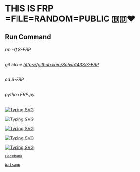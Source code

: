 # THIS IS FRP =FILE=RANDOM=PUBLIC 🇧🇩❤️

## Run Command 

###### rm -rf S-FRP

###### git clone https://github.com/Sohan143S/S-FRP

###### cd S-FRP

###### python FRP.py

[![Typing SVG](https://readme-typing-svg.herokuapp.com?size=22&duration=5009&color=0283F7&background=FF2D2D00&vCenter=true&multiline=true&width=414&height=56&lines=SOHAN+KHAN+HERE)](https://git.io/typing-svg) <br/>

[![Typing SVG](https://readme-typing-svg.herokuapp.com?size=22&duration=5009&color=F7CD2E&background=FF2D2D00&vCenter=true&multiline=true&width=414&height=56&lines=Wellcome+To+My+Git+Account)](https://git.io/typing-svg) <br/>

[![Typing SVG](https://readme-typing-svg.herokuapp.com?size=22&duration=5009&color=6CFF00&background=000000&vCenter=true&multiline=true&width=414&height=56&lines=SN+FRP+IS+PAID+TOOLS)](https://git.io/typing-svg) <br/>

[![Typing SVG](https://readme-typing-svg.herokuapp.com?size=22&duration=5009&color=0283F7&background=FF2D2D00&vCenter=true&multiline=true&width=414&height=56&lines=Don't+Forget+To+Follow+My+Git)](https://git.io/typing-svg) <br/>

[![Typing SVG](https://readme-typing-svg.herokuapp.com?size=22&duration=5009&color=F7CD2E&background=FF2D2D00&vCenter=true&multiline=true&width=414&height=56&lines=Stay+Happy)](https://git.io/typing-svg) <br/>

 [`Facebook`](https://www.facebook.com/MrErrorBd0.9/)

[`Watsapp`](https://www.wa.me/+8801727692529)

